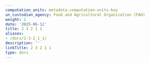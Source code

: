 ```yaml
---
computation_units: metadata.computation-units-key
un_custodian_agency: Food and Agricultural Organization (FAO)
weight: 2
date: '2025-06-12'
title: 2 3 2 1 1
aliases:
- /docs/2-3-2_1_1/
description: ''
linkTitle: 2 3 2 1 1
type: docs
---
```


